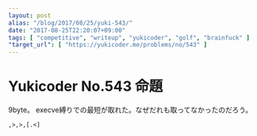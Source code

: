 ```yaml
---
layout: post
alias: "/blog/2017/08/25/yuki-543/"
date: "2017-08-25T22:20:07+09:00"
tags: [ "competitive", "writeup", "yukicoder", "golf", "brainfuck" ]
"target_url": [ "https://yukicoder.me/problems/no/543" ]
---
```


# Yukicoder No.543 命題

$9$byte。
execve縛りでの最短が取れた。なぜだれも取ってなかったのだろう。

``` brainfuck
,>,>,[.<]
```
